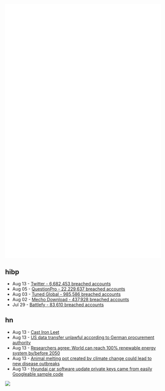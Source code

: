 ![Metrics](https://raw.githubusercontent.com/phixion/phixion/master/metrics.svg)

## hibp

<!--
for https://github.com/phixion/phixion/blob/main/.github/workflows/feeds.yml
-->
<!--START_SECTION:haveibeenpwnd-->
- Aug 13 - [Twitter - 6,682,453 breached accounts](https://haveibeenpwned.com/PwnedWebsites#Twitter)
- Aug 05 - [QuestionPro - 22,229,637 breached accounts](https://haveibeenpwned.com/PwnedWebsites#QuestionPro)
- Aug 03 - [Tuned Global - 985,586 breached accounts](https://haveibeenpwned.com/PwnedWebsites#TunedGlobal)
- Aug 02 - [Mecho Download - 437,928 breached accounts](https://haveibeenpwned.com/PwnedWebsites#MechoDownload)
- Jul 29 - [Battlefy - 83,610 breached accounts](https://haveibeenpwned.com/PwnedWebsites#Battlefy)
<!--END_SECTION:haveibeenpwnd-->

## hn

<!--
for https://github.com/phixion/phixion/blob/main/.github/workflows/feeds.yml
-->
<!--START_SECTION:hn-->
- Aug 13 - [Cast Iron Leet](https://erock.prose.sh/cast-iron-leet)
- Aug 13 - [US data transfer unlawful according to German procurement authority](https://www.simpleanalytics.com/blog/us-data-transfer-unlawful-according-to-german-procurement-authority)
- Aug 13 - [Researchers agree: World can reach 100% renewable energy system by/before 2050](https://www.helsinkitimes.fi/themes/themes/science-and-technology/22012-researchers-agree-the-world-can-reach-a-100-renewable-energy-system-by-or-before-2050.html)
- Aug 13 - [Animal melting pot created by climate change could lead to new disease outbreaks](https://www.science.org/content/article/animal-melting-pot-created-climate-change-could-lead-new-disease-outbreaks)
- Aug 13 - [Hyundai car software update private keys came from easily Googleable sample code](https://programmingwithstyle.com/posts/howihackedmycar/)
<!--END_SECTION:hn-->

<!--
for https://yhype.me
-->
![](https://hit.yhype.me/github/profile?user_id=13013670)
